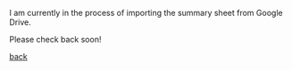 I am currently in the process of importing the summary sheet from Google Drive.
 
Please check back soon!

[back](./)
